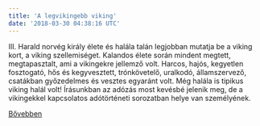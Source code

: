 ```yaml
---
title: 'A legvikingebb viking'
date: '2018-03-30 04:38:16 UTC'
---
```


III. Harald norvég király élete és halála talán legjobban mutatja be a viking kort, a viking szellemiséget. Kalandos élete során mindent megtett, megtapasztalt, ami a vikingekre jellemző volt. Harcos, hajós, kegyetlen fosztogató, hős és kegyvesztett, trónkövetelő, uralkodó, államszervező, csatákban győzedelmes és vesztes egyaránt volt. Még halála is tipikus viking halál volt! Írásunkban az adózás most kevésbé jelenik meg, de a vikingekkel kapcsolatos adótörténeti sorozatban helye van személyének.




[Bővebben](https://ift.tt/2GIeXEj)
